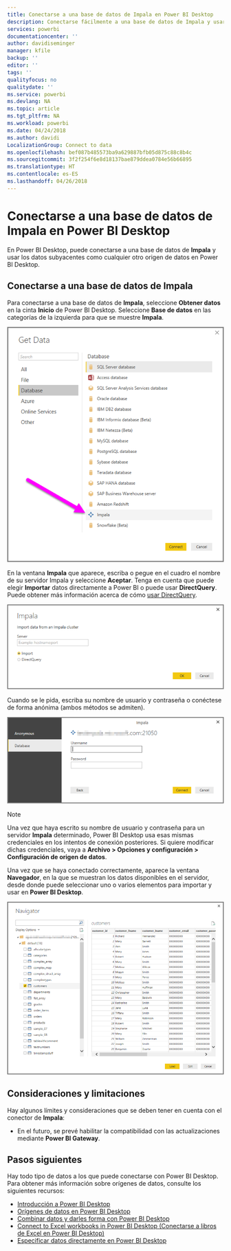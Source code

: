 ```yaml
---
title: Conectarse a una base de datos de Impala en Power BI Desktop
description: Conectarse fácilmente a una base de datos de Impala y usarla en Power BI Desktop
services: powerbi
documentationcenter: ''
author: davidiseminger
manager: kfile
backup: ''
editor: ''
tags: ''
qualityfocus: no
qualitydate: ''
ms.service: powerbi
ms.devlang: NA
ms.topic: article
ms.tgt_pltfrm: NA
ms.workload: powerbi
ms.date: 04/24/2018
ms.author: davidi
LocalizationGroup: Connect to data
ms.openlocfilehash: bef087b485573ba9a629887bfb05d875c88c8b4c
ms.sourcegitcommit: 3f2f254f6e8d18137bae879ddea0784e56b66895
ms.translationtype: HT
ms.contentlocale: es-ES
ms.lasthandoff: 04/26/2018
---
```

# <a name="connect-to-an-impala-database-in-power-bi-desktop"></a>Conectarse a una base de datos de Impala en Power BI Desktop
En Power BI Desktop, puede conectarse a una base de datos de **Impala** y usar los datos subyacentes como cualquier otro origen de datos en Power BI Desktop.

## <a name="connect-to-an-impala-database"></a>Conectarse a una base de datos de Impala
Para conectarse a una base de datos de **Impala**, seleccione **Obtener datos** en la cinta **Inicio** de Power BI Desktop. Seleccione **Base de datos** en las categorías de la izquierda para que se muestre **Impala**.

![](media/desktop-connect-impala/connect_impala_2.png)

En la ventana **Impala** que aparece, escriba o pegue en el cuadro el nombre de su servidor Impala y seleccione **Aceptar**. Tenga en cuenta que puede elegir **Importar** datos directamente a Power BI o puede usar **DirectQuery**. Puede obtener más información acerca de cómo [usar DirectQuery](desktop-use-directquery.md).

![](media/desktop-connect-impala/connect_impala_3a.png)

Cuando se le pida, escriba su nombre de usuario y contraseña o conéctese de forma anónima (ambos métodos se admiten).

![](media/desktop-connect-impala/connect_impala_4.png)

> [!NOTE]
> Una vez que haya escrito su nombre de usuario y contraseña para un servidor **Impala** determinado, Power BI Desktop usa esas mismas credenciales en los intentos de conexión posteriores. Si quiere modificar dichas credenciales, vaya a **Archivo > Opciones y configuración > Configuración de origen de datos**.
> 
> 

Una vez que se haya conectado correctamente, aparece la ventana **Navegador**, en la que se muestran los datos disponibles en el servidor, desde donde puede seleccionar uno o varios elementos para importar y usar en **Power BI Desktop**.

![](media/desktop-connect-impala/connect_impala_5.png)

## <a name="considerations-and-limitations"></a>Consideraciones y limitaciones
Hay algunos límites y consideraciones que se deben tener en cuenta con el conector de **Impala**:

* En el futuro, se prevé habilitar la compatibilidad con las actualizaciones mediante **Power BI Gateway**.

## <a name="next-steps"></a>Pasos siguientes
Hay todo tipo de datos a los que puede conectarse con Power BI Desktop. Para obtener más información sobre orígenes de datos, consulte los siguientes recursos:

* [Introducción a Power BI Desktop](desktop-getting-started.md)
* [Orígenes de datos en Power BI Desktop](desktop-data-sources.md)
* [Combinar datos y darles forma con Power BI Desktop](desktop-shape-and-combine-data.md)
* [Connect to Excel workbooks in Power BI Desktop (Conectarse a libros de Excel en Power BI Desktop)](desktop-connect-excel.md)   
* [Especificar datos directamente en Power BI Desktop](desktop-enter-data-directly-into-desktop.md)   

